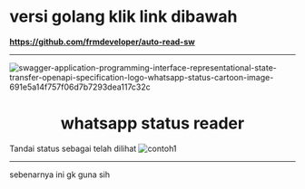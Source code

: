 # versi golang klik link dibawah 
**https://github.com/frmdeveloper/auto-read-sw**


___
![swagger-application-programming-interface-representational-state-transfer-openapi-specification-logo-whatsapp-status-cartoon-image-691e5a14f757f06d7b7293dea117c32c](https://raw.githubusercontent.com/frmdeveloper/whatsapp-status-reader/main/swagger-application-programming-interface-representational-state-transfer-openapi-specification-logo-whatsapp-status-cartoon-image-691e5a14f757f06d7b7293dea117c32c.png)
<h1 align="center">whatsapp status reader</h1>

Tandai status sebagai telah dilihat
![contoh1](https://raw.githubusercontent.com/frmdeveloper/whatsapp-status-reader/main/IMG-20220808-WA0227.jpg)

___
sebenarnya ini gk guna sih

